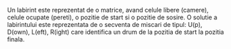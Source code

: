 Un labirint este reprezentat de o matrice, avand celule libere (camere), celule ocupate (pereti), o pozitie de start si o pozitie de sosire. O solutie a labirintului este reprezentata de o secventa de miscari de tipul: U(p), D(own), L(eft), R(ight) care identifica un drum de la pozitia de start la pozitia finala.
